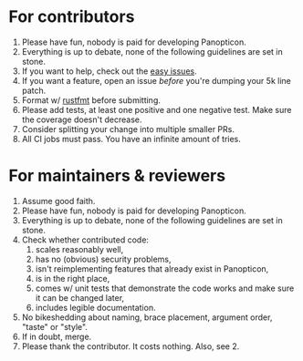 # For contributors
 1. Please have fun, nobody is paid for developing Panopticon.
 1. Everything is up to debate, none of the following guidelines are set in stone.
 1. If you want to help, check out the [easy issues](https://github.com/das-labor/panopticon/issues?q=is%3Aissue+is%3Aopen+label%3AE-easy).
 1. If you want a feature, open an issue _before_ you're dumping your 5k line patch.
 1. Format w/ [rustfmt](https://github.com/rust-lang-nursery/rustfmt) before submitting.
 1. Please add tests, at least one positive and one negative test. Make sure the coverage doesn't decrease.
 1. Consider splitting your change into multiple smaller PRs.
 1. All CI jobs must pass. You have an infinite amount of tries.

# For maintainers & reviewers
 1. Assume good faith.
 1. Please have fun, nobody is paid for developing Panopticon.
 1. Everything is up to debate, none of the following guidelines are set in stone.
 1. Check whether contributed code:
     1. scales reasonably well,
     1. has no (obvious) security problems,
     1. isn't reimplementing features that already exist in Panopticon,
     1. is in the right place,
     1. comes w/ unit tests that demonstrate the code works and make sure it can be changed later,
     1. includes legible documentation.
1. No bikeshedding about naming, brace placement, argument order, "taste" or "style".
1. If in doubt, merge.
1. Please thank the contributor. It costs nothing. Also, see 2.
